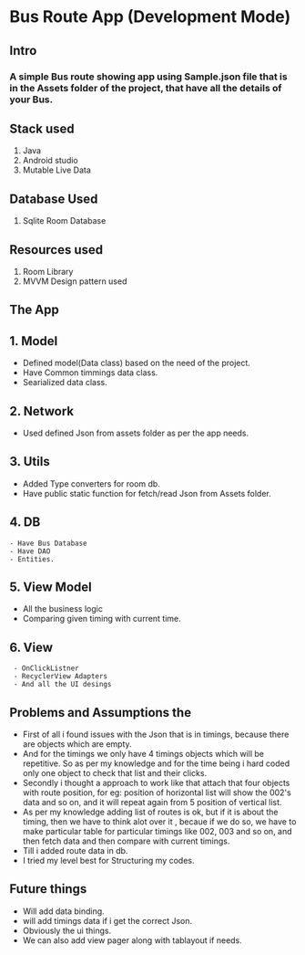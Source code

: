  # Bus Route App (Development Mode)
  
  ## Intro
  
  ### A simple Bus route showing app using Sample.json file that is in the Assets folder of the project, that have all the details of your Bus.
  
  
  ## Stack used
  
  1. Java
  2. Android studio
  3. Mutable Live Data
  
  ## Database Used
  1. Sqlite Room Database
  
  ## Resources used
  1. Room Library
  2. MVVM Design pattern used
  
  ## The App
  
  ## 1. Model
  
  - Defined model(Data class) based on the need of the project.
  - Have Common timmings data class.
  - Searialized data class.
  
  ## 2. Network
  
   - Used defined Json from assets folder as per the app needs.
   
   
   ## 3. Utils
   
   - Added Type converters for room db.
   - Have public static function for fetch/read Json from Assets folder.
   
   ## 4. DB
    
    - Have Bus Database
    - Have DAO
    - Entities.
    
  ## 5. View Model
  
   -  All the business logic
   -  Comparing given timing with current time.
   
   ## 6. View
   
     - OnClickListner
     - RecyclerView Adapters
     - And all the UI desings
  
  
 ## Problems and Assumptions the 
  - First of all i found issues with the Json that is in timings, because there are objects which are empty.
  - And for the timings we only have 4 timings objects which will be repetitive. So as per my knowledge and for the time being i hard coded only one object to check that list and their clicks.
  - Secondly i thought a approach to work like that attach that four objects with route position, for eg: position of horizontal list will show the 002's data and so on, and it will repeat again from 5 position of vertical list.
  - As per my knowledge adding list of routes is ok, but if it is about the timing, then we have to think alot over it , becaue if we do so, we  have to make particular table for particular timings like 002, 003 and so on, and then fetch data and then compare with current timings.
  - Till i added route data in db.
  - I tried my level best for Structuring my codes.
  
  
  ## Future things
  - Will add data binding.
  - will add timings data if i get the correct Json.
  - Obviously the ui things.
  - We can also add view pager along with tablayout if needs.
  
